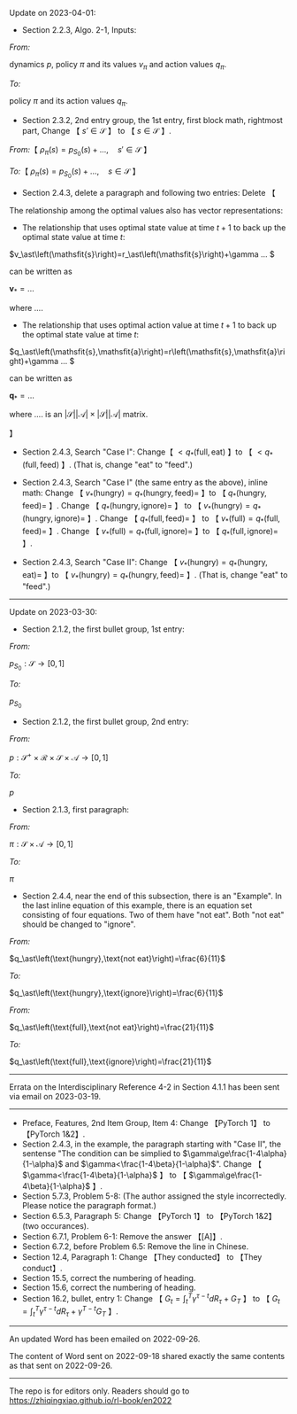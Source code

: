 Update on 2023-04-01:

- Section 2.2.3, Algo. 2-1, Inputs: 

_From:_

dynamics $p$, policy $\pi$ and its values $v_\pi$ and action values $q_\pi$.

_To:_

policy $\pi$ and its action values $q_\pi$.

- Section 2.3.2, 2nd entry group, the 1st entry, first block math, rightmost part, Change 【 $\mathsfit{s'}\in\mathcal{S}$ 】 to 【 $\mathsfit{s}\in\mathcal{S}$ 】.

_From:_【 $\rho_\pi\left(\mathsfit{s}\right)=p_{\mathsfit{S}_0}\left(\mathsfit{s}\right)+ ..., \quad \mathsfit{s}'\in\mathcal{S}$ 】

_To:_【 $\rho_\pi\left(\mathsfit{s}\right)=p_{\mathsfit{S}_0}\left(\mathsfit{s}\right)+ ..., \quad \mathsfit{s}\in\mathcal{S}$ 】

- Section 2.4.3, delete a paragraph and following two entries: Delete 【

The relationship among the optimal values also has vector representations:

- The relationship that uses optimal state value at time $t+1$ to back up the optimal state value at time $t$:

$v_\ast\left(\mathsfit{s}\right)=r_\ast\left(\mathsfit{s}\right)+\gamma ... $

can be written as

$\mathbf{v}_\ast=...$

where ....

- The relationship that uses optimal action value at time $t+1$ to back up the optimal state value at time $t$:

$q_\ast\left(\mathsfit{s},\mathsfit{a}\right)=r\left(\mathsfit{s},\mathsfit{a}\right)+\gamma ... $

can be written as

$\mathbf{q}_\ast=...$

where .... is an $\left|\mathcal{S}\right|\left|\mathcal{A}\right|\times\left|\mathcal{S}\right|\left|\mathcal{A}\right|$ matrix.

】

- Section 2.4.3, Search "Case I": Change【 $\lt q_\ast\left(\text{full},\text{eat}\right)$ 】to 【 $\lt q_\ast\left(\text{full},\text{feed}\right)$ 】. (That is, change "eat" to "feed".)

- Section 2.4.3, Search "Case I" (the same entry as the above), inline math: Change 【 $v_\ast\left(\text{hungry}\right)=q_\ast\left(\text{hungry},\text{feed}\right)=$ 】to 【 $q_\ast\left(\text{hungry},\text{feed}\right)=$ 】.
Change 【 $q_\ast\left(\text{hungry},\text{ignore}\right)=$ 】 to 【 $v_\ast\left(\text{hungry}\right)=q_\ast\left(\text{hungry},\text{ignore}\right)=$ 】.
Change 【 $q_\ast\left(\text{full},\text{feed}\right)=$ 】 to 【 $v_\ast\left(\text{full}\right)=q_\ast\left(\text{full},\text{feed}\right)=$ 】.
Change 【 $v_\ast\left(\text{full}\right)=q_\ast\left(\text{full},\text{ignore}\right)=$ 】to 【 $q_\ast\left(\text{full},\text{ignore}\right)=$ 】.

- Section 2.4.3, Search "Case II": Change 【 $v_\ast\left(\text{hungry}\right)=q_\ast\left(\text{hungry},\text{eat}\right)=$ 】to 【 $v_\ast\left(\text{hungry}\right)=q_\ast\left(\text{hungry},\text{feed}\right)=$ 】. (That is, change "eat" to "feed".)


----

Update on 2023-03-30:

- Section 2.1.2, the first bullet group, 1st entry:

_From:_

$p_{\mathsfit{S}_0}:\mathcal{S}\rightarrow\left[0,1\right]$

_To:_

$p_{\mathsfit{S}_0}$

- Section 2.1.2, the first bullet group, 2nd entry:

_From:_

$p:\mathcal{S}^+\times\mathcal{R}\times\mathcal{S}\times\mathcal{A}\rightarrow\left[0,1\right]$

_To:_

$p$

- Section 2.1.3, first paragraph:

_From:_

$\pi:\mathcal{S}\times\mathcal{A}\rightarrow\left[0,1\right]$

_To:_

$\pi$

- Section 2.4.4, near the end of this subsection, there is an "Example". In the last inline equation of this example, there is an equation set consisting of four equations. Two of them have "not eat". Both "not eat" should be changed to "ignore".

_From:_

$q_\ast\left(\text{hungry},\text{not eat}\right)=\frac{6}{11}$

_To:_

$q_\ast\left(\text{hungry},\text{ignore}\right)=\frac{6}{11}$


_From:_

$q_\ast\left(\text{full},\text{not eat}\right)=\frac{21}{11}$

_To:_

$q_\ast\left(\text{full},\text{ignore}\right)=\frac{21}{11}$

----

Errata on the Interdisciplinary Reference 4-2 in Section 4.1.1 has been sent via email on 2023-03-19.

----

- Preface, Features, 2nd Item Group, Item 4: Change 【PyTorch 1】 to 【PyTorch 1&2】.
- Section 2.4.3, in the example, the paragraph starting with "Case II", the sentense "The condition can be simplied to $\gamma\ge\frac{1-4\alpha}{1-\alpha}$ and $\gamma<\frac{1-4\beta}{1-\alpha}$". Change 【 $\gamma<\frac{1-4\beta}{1-\alpha}$  】 to 【 $\gamma\ge\frac{1-4\beta}{1-\alpha}$  】.
- Section 5.7.3, Problem 5-8: (The author assigned the style incorrectedly. Please notice the paragraph format.)
- Section 6.5.3, Paragraph 5: Change 【PyTorch 1】 to 【PyTorch 1&2】 (two occurances).
- Section 6.7.1, Problem 6-1: Remove the answer 【[A]】.
- Section 6.7.2, before Problem 6.5: Remove the line in Chinese.
- Section 12.4, Paragraph 1: Change 【They conducted】 to 【They conduct】.
- Section 15.5, correct the numbering of heading.
- Section 15.6, correct the numbering of heading.
- Section 16.2, bullet, entry 1: Change 【 $G_t=\int_{t}^{T}\gamma^{\tau-t}dR_\tau+G_T$ 】 to 【 $G_t=\int_{t}^{T}\gamma^{\tau-t}dR_\tau+\gamma^{T-t}G_T$ 】.

----

An updated Word has been emailed on 2022-09-26.

The content of Word sent on 2022-09-18 shared exactly the same contents as that sent on 2022-09-26.

----

The repo is for editors only. Readers should go to https://zhiqingxiao.github.io/rl-book/en2022

